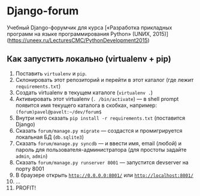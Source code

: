 # Django-forum
Учебный Django-форумчик для курса [«Разработка прикладных программ на языке программирования Python» (UNИX, 2015)] (https://uneex.ru/LecturesCMC/PythonDevelopment2015)

## Как запустить локально (virtualenv + pip)

1. Поставить ```virtualenv``` и ```pip```.
1. Склонировать этот репозиторий и перейти в этот каталог (где лежит ```requirements.txt```)
2. Создать virtualenv в текущем каталоге (```virtualenv .```)
3. Активировать этот virtualenv (```. /bin/activate```) — в shell prompt появится имя текущего каталога в скобках, например: ```(forum)pavel@pavelt:~/dev/forum$```
4. Внутри него сказать ```pip install -r requirements.txt``` (поставится Django)
5. Сказать ```forum/manage.py migrate``` — создастся и промигрируется локальная БД (```db.sqlite3```)
6. Сказать ```forum/manage.py syncdb``` — и ввести имя, email (любой) и пароль для пользователя-администратора (для простоты задайте ```admin```, ```admin```)
5. Сказать ```forum/manage.py runserver 8001``` — запустится devserver на порту 8001
6. В браузере открыть [```http://0.0.0.0:8001/```](http://0.0.0.0:8001/) или [```http://localhost:8001/```](http://localhost:8001/)
7. ...
8. PROFIT!
